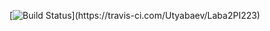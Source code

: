 [![Build Status](https://travis-ci.com/Utyabaev/Laba2PI223.svg?branch=..)](https://travis-ci.com/Utyabaev/Laba2PI223)
